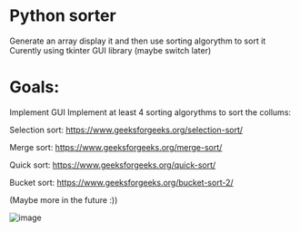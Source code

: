 # Python sorter
Generate an array display it and then use sorting algorythm to sort it
Curently using tkinter GUI library (maybe switch later)
# Goals:
Implement GUI
Implement at least 4 sorting algorythms to sort the collums:

Selection sort: https://www.geeksforgeeks.org/selection-sort/

Merge sort: https://www.geeksforgeeks.org/merge-sort/

Quick sort: https://www.geeksforgeeks.org/quick-sort/

Bucket sort: https://www.geeksforgeeks.org/bucket-sort-2/

(Maybe more in the future :))


![image](https://user-images.githubusercontent.com/107749872/175829455-a3a77473-f1e8-4fc1-a0c8-4f73eedf5055.png)
